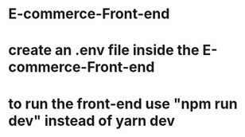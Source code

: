 # E-commerce-Front-end
# create an .env file inside the E-commerce-Front-end
# to run the front-end use "npm run dev" instead of yarn dev
